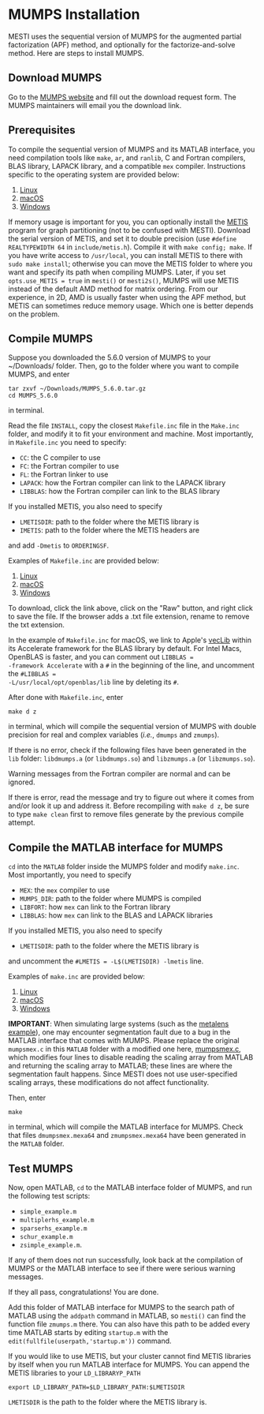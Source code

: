 # MUMPS Installation
MESTI uses the sequential version of MUMPS for the augmented partial factorization (APF) method, and optionally for the factorize-and-solve method. Here are steps to install MUMPS.

## Download MUMPS
Go to the [MUMPS website](https://graal.ens-lyon.fr/MUMPS/index.php?page=dwnld) and fill out the download request form. The MUMPS maintainers will email you the download link.

## Prerequisites
To compile the sequential version of MUMPS and its MATLAB interface, you need compilation tools like <code>make</code>, <code>ar</code>, and <code>ranlib</code>, C and Fortran compilers, BLAS library, LAPACK library, and a compatible <code>mex</code> compiler. Instructions specific to the operating system are provided below:
1. [Linux](./linux)
2. [macOS](./macOS)
3. [Windows](./windows)

If memory usage is important for you, you can optionally install the [METIS](http://glaros.dtc.umn.edu/gkhome/metis/metis/overview) program for graph partitioning (not to be confused with MESTI). Download the serial version of METIS, and set it to double precision (use <code>#define REALTYPEWIDTH 64</code> in <code>include/metis.h</code>). Compile it with <code>make config; make</code>. If you have write access to <code>/usr/local</code>, you can install METIS to there with <code>sudo make install</code>; otherwise you can move the METIS folder to where you want and specify its path when compiling MUMPS. Later, if you set <code>opts.use_METIS = true</code> in <code>mesti()</code> or <code>mesti2s()</code>, MUMPS will use METIS instead of the default AMD method for matrix ordering. From our experience, in 2D, AMD is usually faster when using the APF method, but METIS can sometimes reduce memory usage. Which one is better depends on the problem.

## Compile MUMPS
Suppose you downloaded the 5.6.0 version of MUMPS to your ~/Downloads/ folder. Then, go to the folder where you want to compile MUMPS, and enter
```
tar zxvf ~/Downloads/MUMPS_5.6.0.tar.gz
cd MUMPS_5.6.0
```
in terminal.

Read the file <code>INSTALL</code>, copy the closest <code>Makefile.inc</code> file in the <code>Make.inc</code> folder, and modify it to fit your environment and machine. Most importantly, in <code>Makefile.inc</code> you need to specify:
 - <code>CC</code>: the C compiler to use
 - <code>FC</code>: the Fortran compiler to use
 - <code>FL</code>: the Fortran linker to use
 - <code>LAPACK</code>: how the Fortran compiler can link to the LAPACK library
 - <code>LIBBLAS</code>: how the Fortran compiler can link to the BLAS library

If you installed METIS, you also need to specify
 - <code>LMETISDIR</code>: path to the folder where the METIS library is
 - <code>IMETIS</code>: path to the folder where the METIS headers are

and add <code>-Dmetis</code> to <code>ORDERINGSF</code>.

Examples of <code>Makefile.inc</code> are provided below:
1. [Linux](./linux/Makefile.inc)
2. [macOS](./macOS/Makefile.inc)
3. [Windows](./windows/Makefile.inc)

To download, click the link above, click on the "Raw" button, and right click to save the file. If the browser adds a .txt file extension, rename to remove the txt extension.

In the example of <code>Makefile.inc</code> for macOS, we link to Apple's [vecLib](https://developer.apple.com/documentation/accelerate/veclib) within its Accelerate framework for the BLAS library by default. For Intel Macs, OpenBLAS is faster, and you can comment out <code>LIBBLAS = -framework Accelerate</code> with a <code>#</code> in the beginning of the line, and uncomment the  <code>#LIBBLAS = -L/usr/local/opt/openblas/lib</code> line by deleting its <code>#</code>.

After done with <code>Makefile.inc</code>, enter
```
make d z
```
in terminal, which will compile the sequential version of MUMPS with double precision for real and complex variables (*i.e.*, <code>dmumps</code> and <code>zmumps</code>).

If there is no error, check if the following files have been generated in the <code>lib</code> folder: <code>libdmumps.a</code> (or <code>libdmumps.so</code>) and <code>libzmumps.a</code> (or <code>libzmumps.so</code>).

Warning messages from the Fortran compiler are normal and can be ignored.

If there is error, read the message and try to figure out where it comes from and/or look it up and address it. Before recompiling with <code>make d z</code>, be sure to type <code>make clean</code> first to remove files generate by the previous compile attempt.

## Compile the MATLAB interface for MUMPS

<code>cd</code> into the <code>MATLAB</code> folder inside the MUMPS folder and modify <code>make.inc</code>.  Most importantly, you need to specify
 - <code>MEX</code>: the <code>mex</code> compiler to use
 - <code>MUMPS_DIR</code>: path to the folder where MUMPS is compiled
 - <code>LIBFORT</code>: how <code>mex</code> can link to the Fortran library
 - <code>LIBBLAS</code>: how <code>mex</code> can link to the BLAS and LAPACK libraries

If you installed METIS, you also need to specify
 - <code>LMETISDIR</code>: path to the folder where the METIS library is

and uncomment the <code>#LMETIS     = -L$(LMETISDIR) -lmetis</code> line.

Examples of <code>make.inc</code> are provided below:
1. [Linux](./linux/make.inc)
2. [macOS](./macOS/make.inc)
3. [Windows](./windows/make.inc)

**IMPORTANT**: When simulating large systems (such as the [metalens example](../examples/2d_metalens)), one may encounter segmentation fault due to a bug in the MATLAB interface that comes with MUMPS. Please replace the original <code>mumpsmex.c</code> in this <code>MATLAB</code> folder with a modified one here, [mumpsmex.c](mumpsmex.c), which modifies four lines to disable reading the scaling array from MATLAB and returning the scaling array to MATLAB; these lines are where the segmentation fault happens. Since MESTI does not use user-specified scaling arrays, these modifications do not affect functionality.

Then, enter
```
make
```
in terminal, which will compile the MATLAB interface for MUMPS. Check that files <code>dmumpsmex.mexa64</code> and <code>zmumpsmex.mexa64</code> have been generated in the <code>MATLAB</code> folder.


## Test MUMPS

Now, open MATLAB, <code>cd</code> to the MATLAB interface folder of MUMPS, and run the following test scripts:
- <code>simple_example.m</code>
- <code>multiplerhs_example.m</code>
- <code>sparserhs_example.m</code>
- <code>schur_example.m</code>
- <code>zsimple_example.m</code>.

If any of them does not run successfully, look back at the compilation of MUMPS or the MATLAB interface to see if there were serious warning messages.

If they all pass, congratulations! You are done.

Add this folder of MATLAB interface for MUMPS to the search path of MATLAB using the <code>addpath</code> command in MATLAB, so <code>mesti()</code> can find the function file <code>zmumps.m</code> there. You can also have this path to be added every time MATLAB starts by editing <code>startup.m</code> with the <code>edit(fullfile(userpath,'startup.m'))</code> command.

If you would like to use METIS, but your cluster cannot find METIS libraries by itself when you run MATLAB interface for MUMPS. You can append the METIS libraries to your <code>LD_LIBRARYP_PATH</code>

```shell
export LD_LIBRARY_PATH=$LD_LIBRARY_PATH:$LMETISDIR
```

`LMETISDIR` is the path to the folder where the METIS library is.
